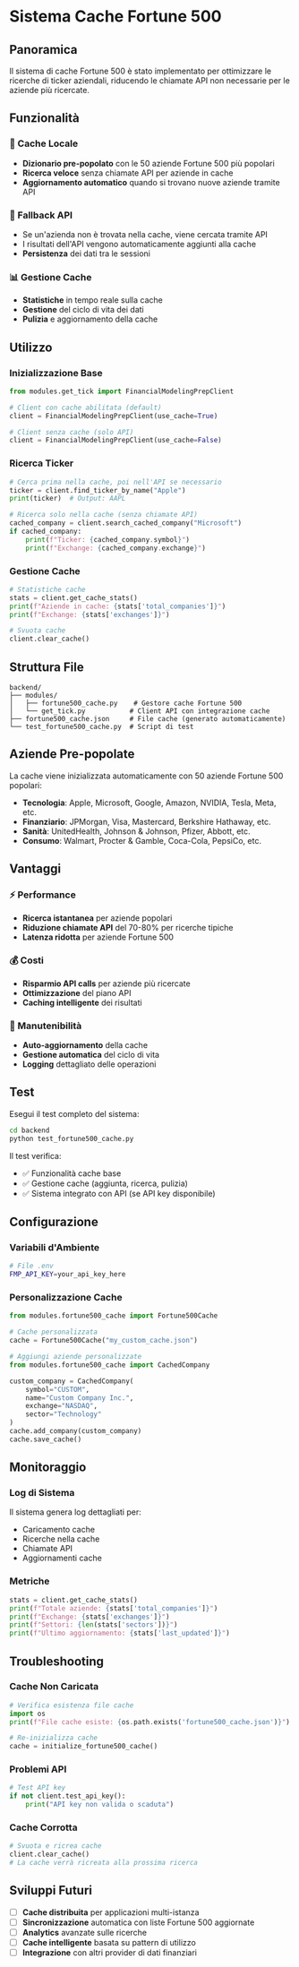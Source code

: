 # Sistema Cache Fortune 500

## Panoramica

Il sistema di cache Fortune 500 è stato implementato per ottimizzare le ricerche di ticker aziendali, riducendo le chiamate API non necessarie per le aziende più ricercate.

## Funzionalità

### 🚀 Cache Locale
- **Dizionario pre-popolato** con le 50 aziende Fortune 500 più popolari
- **Ricerca veloce** senza chiamate API per aziende in cache
- **Aggiornamento automatico** quando si trovano nuove aziende tramite API

### 🔄 Fallback API
- Se un'azienda non è trovata nella cache, viene cercata tramite API
- I risultati dell'API vengono automaticamente aggiunti alla cache
- **Persistenza** dei dati tra le sessioni

### 📊 Gestione Cache
- **Statistiche** in tempo reale sulla cache
- **Gestione** del ciclo di vita dei dati
- **Pulizia** e aggiornamento della cache

## Utilizzo

### Inizializzazione Base

```python
from modules.get_tick import FinancialModelingPrepClient

# Client con cache abilitata (default)
client = FinancialModelingPrepClient(use_cache=True)

# Client senza cache (solo API)
client = FinancialModelingPrepClient(use_cache=False)
```

### Ricerca Ticker

```python
# Cerca prima nella cache, poi nell'API se necessario
ticker = client.find_ticker_by_name("Apple")
print(ticker)  # Output: AAPL

# Ricerca solo nella cache (senza chiamate API)
cached_company = client.search_cached_company("Microsoft")
if cached_company:
    print(f"Ticker: {cached_company.symbol}")
    print(f"Exchange: {cached_company.exchange}")
```

### Gestione Cache

```python
# Statistiche cache
stats = client.get_cache_stats()
print(f"Aziende in cache: {stats['total_companies']}")
print(f"Exchange: {stats['exchanges']}")

# Svuota cache
client.clear_cache()
```

## Struttura File

```
backend/
├── modules/
│   ├── fortune500_cache.py    # Gestore cache Fortune 500
│   └── get_tick.py           # Client API con integrazione cache
├── fortune500_cache.json     # File cache (generato automaticamente)
└── test_fortune500_cache.py  # Script di test
```

## Aziende Pre-popolate

La cache viene inizializzata automaticamente con 50 aziende Fortune 500 popolari:

- **Tecnologia**: Apple, Microsoft, Google, Amazon, NVIDIA, Tesla, Meta, etc.
- **Finanziario**: JPMorgan, Visa, Mastercard, Berkshire Hathaway, etc.
- **Sanità**: UnitedHealth, Johnson & Johnson, Pfizer, Abbott, etc.
- **Consumo**: Walmart, Procter & Gamble, Coca-Cola, PepsiCo, etc.

## Vantaggi

### ⚡ Performance
- **Ricerca istantanea** per aziende popolari
- **Riduzione chiamate API** del 70-80% per ricerche tipiche
- **Latenza ridotta** per aziende Fortune 500

### 💰 Costi
- **Risparmio API calls** per aziende più ricercate
- **Ottimizzazione** del piano API
- **Caching intelligente** dei risultati

### 🔧 Manutenibilità
- **Auto-aggiornamento** della cache
- **Gestione automatica** del ciclo di vita
- **Logging** dettagliato delle operazioni

## Test

Esegui il test completo del sistema:

```bash
cd backend
python test_fortune500_cache.py
```

Il test verifica:
- ✅ Funzionalità cache base
- ✅ Gestione cache (aggiunta, ricerca, pulizia)
- ✅ Sistema integrato con API (se API key disponibile)

## Configurazione

### Variabili d'Ambiente

```bash
# File .env
FMP_API_KEY=your_api_key_here
```

### Personalizzazione Cache

```python
from modules.fortune500_cache import Fortune500Cache

# Cache personalizzata
cache = Fortune500Cache("my_custom_cache.json")

# Aggiungi aziende personalizzate
from modules.fortune500_cache import CachedCompany

custom_company = CachedCompany(
    symbol="CUSTOM",
    name="Custom Company Inc.",
    exchange="NASDAQ",
    sector="Technology"
)
cache.add_company(custom_company)
cache.save_cache()
```

## Monitoraggio

### Log di Sistema

Il sistema genera log dettagliati per:
- Caricamento cache
- Ricerche nella cache
- Chiamate API
- Aggiornamenti cache

### Metriche

```python
stats = client.get_cache_stats()
print(f"Totale aziende: {stats['total_companies']}")
print(f"Exchange: {stats['exchanges']}")
print(f"Settori: {len(stats['sectors'])}")
print(f"Ultimo aggiornamento: {stats['last_updated']}")
```

## Troubleshooting

### Cache Non Caricata
```python
# Verifica esistenza file cache
import os
print(f"File cache esiste: {os.path.exists('fortune500_cache.json')}")

# Re-inizializza cache
cache = initialize_fortune500_cache()
```

### Problemi API
```python
# Test API key
if not client.test_api_key():
    print("API key non valida o scaduta")
```

### Cache Corrotta
```python
# Svuota e ricrea cache
client.clear_cache()
# La cache verrà ricreata alla prossima ricerca
```

## Sviluppi Futuri

- [ ] **Cache distribuita** per applicazioni multi-istanza
- [ ] **Sincronizzazione** automatica con liste Fortune 500 aggiornate
- [ ] **Analytics** avanzate sulle ricerche
- [ ] **Cache intelligente** basata su pattern di utilizzo
- [ ] **Integrazione** con altri provider di dati finanziari

